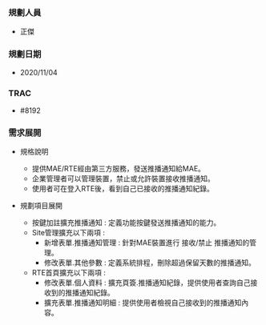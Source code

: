 ### <div id="user">規劃人員</div>
* 正傑

### <div id="updatedate">規劃日期</div>
* 2020/11/04

### <div id="trac">TRAC</div>
* #8192

### <div id="requirement">需求展開</div>
* 規格說明
    * 提供MAE/RTE經由第三方服務，發送推播通知給MAE。
    * 企業管理者可以管理裝置，禁止或允許裝置接收推播通知。
    * 使用者可在登入RTE後，看到自己已接收的推播通知紀錄。

* 規劃項目展開
    * 按鍵加註擴充推播通知 : 定義功能按鍵發送推播通知的能力。
    * Site管理擴充以下兩項 :
        * 新增表單.推播通知管理 : 針對MAE裝置進行 接收/禁止 推播通知的管理。
        * 修改表單.其他參數 : 定義系統排程，刪除超過保留天數的推播通知。
    * RTE首頁擴充以下兩項 :
        * 修改表單.個人資料 : 擴充頁簽.推播通知紀錄，提供使用者查詢自己接收到的推播通知紀錄。
        * 擴充表單.推播通知明細 : 提供使用者檢視自己接收到的推播通知內容。